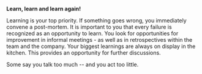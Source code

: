 **Learn, learn and learn again!**

Learning is your top priority. If something goes wrong, you immediately convene a post-mortem.  It is important to you that every failure is recognized as an opportunity to learn. You look for opportunities for improvement in informal meetings - as well as in retrospectives within the team and the company. Your biggest learnings are always on display in the kitchen. This provides an opportunity for further discussions.

Some say you talk too much -- and you act too little.
